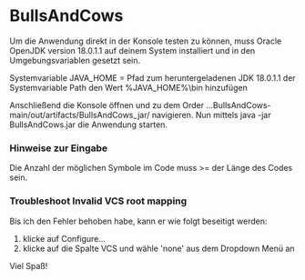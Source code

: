 # BullsAndCows

Um die Anwendung direkt in der Konsole testen zu können, muss Oracle OpenJDK version 18.0.1.1 auf deinem System installiert und in den Umgebungsvariablen gesetzt sein.

Systemvariable JAVA_HOME = Pfad zum heruntergeladenen JDK 18.0.1.1 der Systemvariable Path den Wert %JAVA_HOME%\bin hinzufügen

Anschließend die Konsole öffnen und zu dem Order ...BullsAndCows-main/out/artifacts/BullsAndCows_jar/ navigieren. Nun mittels java -jar BullsAndCows.jar die Anwendung starten.

### Hinweise zur Eingabe
Die Anzahl der möglichen Symbole im Code muss >= der Länge des Codes sein. 

### Troubleshoot Invalid VCS root mapping
Bis ich den Fehler behoben habe, kann er wie folgt beseitigt werden: 
1. klicke auf Configure...
2. klicke auf die Spalte VCS und wähle 'none' aus dem Dropdown Menü <none> an


Viel Spaß!
